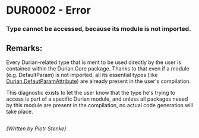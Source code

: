 # DUR0002 - Error
### Type cannot be accessed, because its module is not imported.

## Remarks:

Every Durian-related type that is ment to be used directly by the user is contained within the Durian.Core package. Thanks to that even if a module (e.g. DefaultParam) is not imported, all its essential types (like [Durian.DefautParamAttribute](https://github.com/piotrstenke/Durian/blob/master/src/Durian.Core/_attr/DefaultParamAttribute.cs)) are already present in the user's compilation. 

This diagnostic exists to let the user know that the type he's trying to access is part of a specific Durian module,  and unless all packages neeed by this module are present in the compilation, no actual code generation will take place.
##

*\(Written by Piotr Stenke\)*